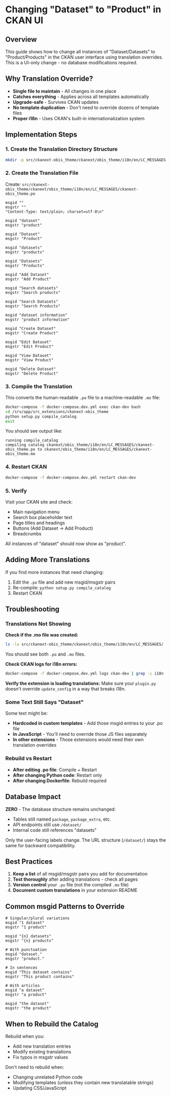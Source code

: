 # Changing "Dataset" to "Product" in CKAN UI

## Overview
This guide shows how to change all instances of "Dataset/Datasets" to "Product/Products" in the CKAN user interface using translation overrides. This is a UI-only change - no database modifications required.

## Why Translation Override?
- **Single file to maintain** - All changes in one place
- **Catches everything** - Applies across all templates automatically
- **Upgrade-safe** - Survives CKAN updates
- **No template duplication** - Don't need to override dozens of template files
- **Proper i18n** - Uses CKAN's built-in internationalization system

## Implementation Steps

### 1. Create the Translation Directory Structure
```bash
mkdir -p src/ckanext-obis_theme/ckanext/obis_theme/i18n/en/LC_MESSAGES
```

### 2. Create the Translation File
Create: `src/ckanext-obis_theme/ckanext/obis_theme/i18n/en/LC_MESSAGES/ckanext-obis_theme.po`

```po
msgid ""
msgstr ""
"Content-Type: text/plain; charset=utf-8\n"

msgid "dataset"
msgstr "product"

msgid "Dataset"
msgstr "Product"

msgid "datasets"
msgstr "products"

msgid "Datasets"
msgstr "Products"

msgid "Add Dataset"
msgstr "Add Product"

msgid "Search datasets"
msgstr "Search products"

msgid "Search Datasets"
msgstr "Search Products"

msgid "dataset information"
msgstr "product information"

msgid "Create Dataset"
msgstr "Create Product"

msgid "Edit Dataset"
msgstr "Edit Product"

msgid "View Dataset"
msgstr "View Product"

msgid "Delete Dataset"
msgstr "Delete Product"
```

### 3. Compile the Translation
This converts the human-readable `.po` file to a machine-readable `.mo` file:

```bash
docker-compose -f docker-compose.dev.yml exec ckan-dev bash
cd /srv/app/src_extensions/ckanext-obis_theme
python setup.py compile_catalog
exit
```

You should see output like:
```
running compile_catalog
compiling catalog ckanext/obis_theme/i18n/en/LC_MESSAGES/ckanext-obis_theme.po to ckanext/obis_theme/i18n/en/LC_MESSAGES/ckanext-obis_theme.mo
```

### 4. Restart CKAN
```bash
docker-compose -f docker-compose.dev.yml restart ckan-dev
```

### 5. Verify
Visit your CKAN site and check:
- Main navigation menu
- Search box placeholder text
- Page titles and headings
- Buttons (Add Dataset → Add Product)
- Breadcrumbs

All instances of "dataset" should now show as "product".

## Adding More Translations

If you find more instances that need changing:

1. Edit the `.po` file and add new msgid/msgstr pairs
2. Re-compile: `python setup.py compile_catalog`
3. Restart CKAN

## Troubleshooting

### Translations Not Showing
**Check if the .mo file was created:**
```bash
ls -la src/ckanext-obis_theme/ckanext/obis_theme/i18n/en/LC_MESSAGES/
```
You should see both `.po` and `.mo` files.

**Check CKAN logs for i18n errors:**
```bash
docker-compose -f docker-compose.dev.yml logs ckan-dev | grep -i i18n
```

**Verify the extension is loading translations:**
Make sure your `plugin.py` doesn't override `update_config` in a way that breaks i18n.

### Some Text Still Says "Dataset"
Some text might be:
- **Hardcoded in custom templates** - Add those msgid entries to your .po file
- **In JavaScript** - You'll need to override those JS files separately
- **In other extensions** - Those extensions would need their own translation overrides

### Rebuild vs Restart
- **After editing .po file**: Compile + Restart
- **After changing Python code**: Restart only
- **After changing Dockerfile**: Rebuild required

## Database Impact

**ZERO** - The database structure remains unchanged:
- Tables still named `package`, `package_extra`, etc.
- API endpoints still use `/dataset/`
- Internal code still references "datasets"

Only the user-facing labels change. The URL structure (`/dataset/`) stays the same for backward compatibility.

## Best Practices

1. **Keep a list** of all msgid/msgstr pairs you add for documentation
2. **Test thoroughly** after adding translations - check all pages
3. **Version control** your `.po` file (not the compiled `.mo` file)
4. **Document custom translations** in your extension README

## Common msgid Patterns to Override

```po
# Singular/plural variations
msgid "1 dataset"
msgstr "1 product"

msgid "{n} datasets"
msgstr "{n} products"

# With punctuation
msgid "dataset."
msgstr "product."

# In sentences
msgid "This dataset contains"
msgstr "This product contains"

# With articles
msgid "a dataset"
msgstr "a product"

msgid "the dataset"
msgstr "the product"
```

## When to Rebuild the Catalog

Rebuild when you:
- Add new translation entries
- Modify existing translations
- Fix typos in msgstr values

Don't need to rebuild when:
- Changing unrelated Python code
- Modifying templates (unless they contain new translatable strings)
- Updating CSS/JavaScript